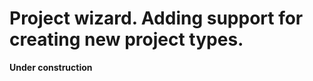 Project wizard. Adding support for creating new project types.
===============
**Under construction**